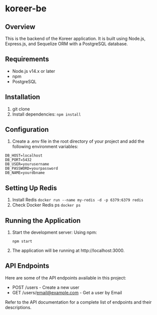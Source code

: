 # koreer-be

## Overview
This is the backend of the Koreer application. It is built using Node.js, Express.js, and Sequelize ORM with a PostgreSQL database.

## Requirements
- Node.js v14.x or later
- npm
- PostgreSQL

## Installation
1. git clone
2. Install dependencies:
    ```npm install```

## Configuration
1. Create a .env file in the root directory of your project and add the following environment variables:
```
DB_HOST=localhost
DB_PORT=5432
DB_USER=yourusername
DB_PASSWORD=yourpassword
DB_NAME=yourdbname
```

## Setting Up Redis
1. Install Redis
    ```docker run --name my-redis -d -p 6379:6379 redis```
2. Check Docker Redis ps
    ```docker ps```

## Running the Application
1. Start the development server:
    Using npm:
    ```
    npm start
    ```
2. The application will be running at http://localhost:3000.

## API Endpoints
Here are some of the API endpoints available in this project:
 - POST /users - Create a new user
 - GET /users/email@example.com - Get a user by Email

 Refer to the API documentation for a complete list of endpoints and their descriptions.